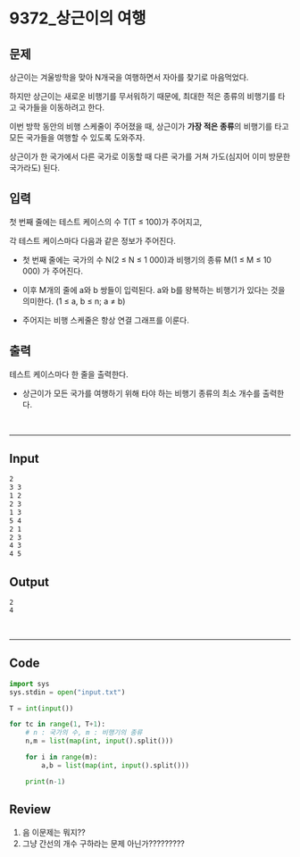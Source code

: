 # 9372_상근이의 여행

>



## 문제

상근이는 겨울방학을 맞아 N개국을 여행하면서 자아를 찾기로 마음먹었다. 

하지만 상근이는 새로운 비행기를 무서워하기 때문에, 최대한 적은 종류의 비행기를 타고 국가들을 이동하려고 한다.

이번 방학 동안의 비행 스케줄이 주어졌을 때, 상근이가 **가장 적은 종류**의 비행기를 타고 모든 국가들을 여행할 수 있도록 도와주자.

상근이가 한 국가에서 다른 국가로 이동할 때 다른 국가를 거쳐 가도(심지어 이미 방문한 국가라도) 된다.



## 입력

첫 번째 줄에는 테스트 케이스의 수 T(T ≤ 100)가 주어지고,

각 테스트 케이스마다 다음과 같은 정보가 주어진다.

- 첫 번째 줄에는 국가의 수 N(2 ≤ N ≤ 1 000)과 비행기의 종류 M(1 ≤ M ≤ 10 000) 가 주어진다.

- 이후 M개의 줄에 a와 b 쌍들이 입력된다. a와 b를 왕복하는 비행기가 있다는 것을 의미한다. (1 ≤ a, b ≤ n; a ≠ b) 

- 주어지는 비행 스케줄은 항상 연결 그래프를 이룬다.

  

## 출력

테스트 케이스마다 한 줄을 출력한다.

- 상근이가 모든 국가를 여행하기 위해 타야 하는 비행기 종류의 최소 개수를 출력한다.

<br>

---

## Input

```txt
2
3 3
1 2
2 3
1 3
5 4
2 1
2 3
4 3
4 5
```

## Output

```
2
4
```

<br>

---

## Code

```python
import sys
sys.stdin = open("input.txt")

T = int(input())

for tc in range(1, T+1):
    # n : 국가의 수, m : 비행기의 종류
    n,m = list(map(int, input().split()))

    for i in range(m):
        a,b = list(map(int, input().split()))

    print(n-1)
```



## Review

1. 음 이문제는 뭐지??
2. 그냥 간선의 개수 구하라는 문제 아닌가?????????